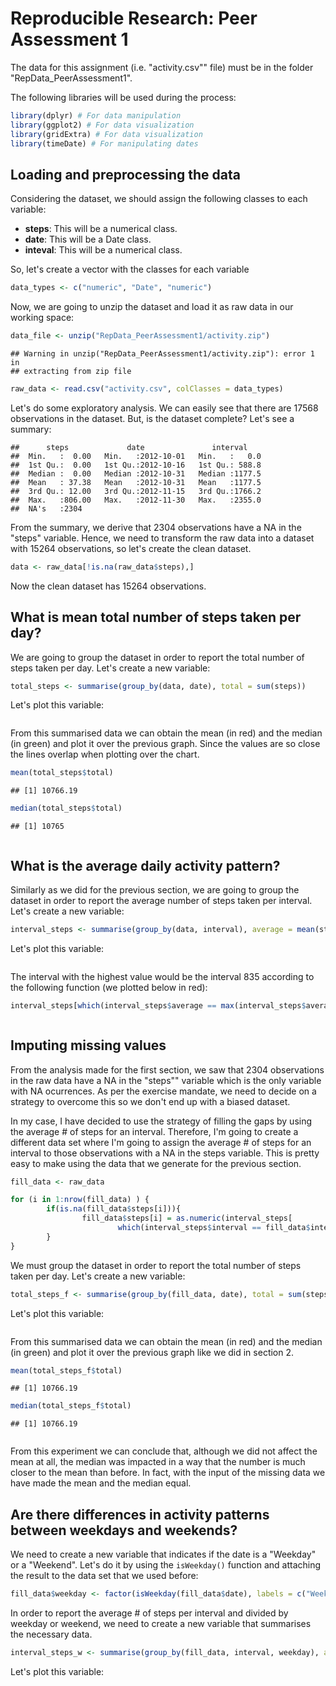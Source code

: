 # Reproducible Research: Peer Assessment 1

The data for this assignment (i.e. "activity.csv"" file) must be in the folder "RepData_PeerAssessment1".

The following libraries will be used during the process:


```r
library(dplyr) # For data manipulation
library(ggplot2) # For data visualization
library(gridExtra) # For data visualization 
library(timeDate) # For manipulating dates
```

## Loading and preprocessing the data


Considering the dataset, we should assign the following classes to each variable:

- **steps**: This will be a numerical class.
- **date**: This will be a Date class.
- **inteval**: This will be a numerical class.

So, let's create a vector with the classes for each variable


```r
data_types <- c("numeric", "Date", "numeric")
```

Now, we are going to unzip the dataset and load it as raw data in our working space:


```r
data_file <- unzip("RepData_PeerAssessment1/activity.zip")
```

```
## Warning in unzip("RepData_PeerAssessment1/activity.zip"): error 1 in
## extracting from zip file
```

```r
raw_data <- read.csv("activity.csv", colClasses = data_types)
```

Let's do some exploratory analysis. We can easily see that there are 17568 observations in the dataset. But, is the dataset complete? Let's see a summary:


```
##      steps             date               interval     
##  Min.   :  0.00   Min.   :2012-10-01   Min.   :   0.0  
##  1st Qu.:  0.00   1st Qu.:2012-10-16   1st Qu.: 588.8  
##  Median :  0.00   Median :2012-10-31   Median :1177.5  
##  Mean   : 37.38   Mean   :2012-10-31   Mean   :1177.5  
##  3rd Qu.: 12.00   3rd Qu.:2012-11-15   3rd Qu.:1766.2  
##  Max.   :806.00   Max.   :2012-11-30   Max.   :2355.0  
##  NA's   :2304
```

From the summary, we derive that 2304 observations have a NA in the "steps" variable. Hence, we need to transform the raw data into a dataset with 15264 observations, so let's create the clean dataset.


```r
data <- raw_data[!is.na(raw_data$steps),]
```

Now the clean dataset has 15264 observations.

## What is mean total number of steps taken per day?
We are going to group the dataset in order to report the total number of steps taken per day. Let's create a new variable:


```r
total_steps <- summarise(group_by(data, date), total = sum(steps))
```

Let's plot this variable:

<img src="PA1_template_files/figure-html/unnamed-chunk-7-1.png" title="" alt="" style="display: block; margin: auto;" />

From this summarised data we can obtain the mean (in red) and the median (in green) and plot it over the previous graph. Since the values are so close the lines overlap when plotting over the chart.


```r
mean(total_steps$total)
```

```
## [1] 10766.19
```

```r
median(total_steps$total)
```

```
## [1] 10765
```

<img src="PA1_template_files/figure-html/unnamed-chunk-9-1.png" title="" alt="" style="display: block; margin: auto;" />

## What is the average daily activity pattern?
Similarly as we did for the previous section, we are going to group the dataset in order to report the average number of steps taken per interval. Let's create a new variable:


```r
interval_steps <- summarise(group_by(data, interval), average = mean(steps))
```

Let's plot this variable:

<img src="PA1_template_files/figure-html/unnamed-chunk-11-1.png" title="" alt="" style="display: block; margin: auto;" />

The interval with the highest value would be the interval 835 according to the following function (we plotted below in red):


```r
interval_steps[which(interval_steps$average == max(interval_steps$average)),1]
```

<img src="PA1_template_files/figure-html/unnamed-chunk-13-1.png" title="" alt="" style="display: block; margin: auto;" />


## Imputing missing values
From the analysis made for the first section, we saw that 2304 observations in the raw data have a NA in the "steps"" variable which is the only variable with NA ocurrences. As per the exercise mandate, we need to decide on a strategy to overcome this so we don't end up with a biased dataset.

In my case, I have decided to use the strategy of filling the gaps by using the average # of steps for an interval. Therefore, I'm going to create a different data set where I'm going to assign the average # of steps for an interval to those observations with a NA in the steps variable. This is pretty easy to make using the data that we generate for the previous section.


```r
fill_data <- raw_data

for (i in 1:nrow(fill_data) ) {
        if(is.na(fill_data$steps[i])){
                fill_data$steps[i] = as.numeric(interval_steps[
                        which(interval_steps$interval == fill_data$interval[i]),2])
        }
}
```

We must group the dataset in order to report the total number of steps taken per day. Let's create a new variable:


```r
total_steps_f <- summarise(group_by(fill_data, date), total = sum(steps))
```

Let's plot this variable:

<img src="PA1_template_files/figure-html/unnamed-chunk-16-1.png" title="" alt="" style="display: block; margin: auto;" />

From this summarised data we can obtain the mean (in red) and the median (in green) and plot it over the previous graph like we did in section 2.


```r
mean(total_steps_f$total)
```

```
## [1] 10766.19
```

```r
median(total_steps_f$total)
```

```
## [1] 10766.19
```

<img src="PA1_template_files/figure-html/unnamed-chunk-18-1.png" title="" alt="" style="display: block; margin: auto;" />

From this experiment we can conclude that, although we did not affect the mean at all, the median was impacted in a way that the number is much closer to the mean than before. In fact, with the input of the missing data we have made the mean and the median equal.


## Are there differences in activity patterns between weekdays and weekends?
We need to create a new variable that indicates if the date is a "Weekday" or a "Weekend". Let's do it by using the `isWeekday()` function and attaching the result to the data set that we used before:


```r
fill_data$weekday <- factor(isWeekday(fill_data$date), labels = c("Weekday","Weekend"))
```

In order to report the average # of steps per interval and divided by weekday or weekend, we need to create a new variable that summarises the necessary data.


```r
interval_steps_w <- summarise(group_by(fill_data, interval, weekday), average = mean(steps))
```

Let's plot this variable:

<img src="PA1_template_files/figure-html/unnamed-chunk-21-1.png" title="" alt="" style="display: block; margin: auto;" />

